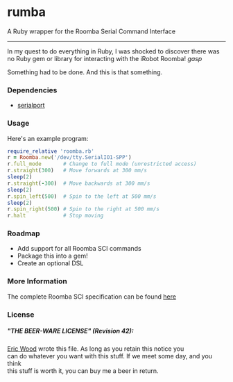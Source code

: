 # rumba
A Ruby wrapper for the Roomba Serial Command Interface

- - -

In my quest to do everything in Ruby, I was shocked to discover there was no Ruby gem or library for interacting with the iRobot Roomba! *gasp*

Something had to be done. And this is that something.

### Dependencies
* [serialport](http://ruby-serialport.rubyforge.org/)

### Usage

Here's an example program:

```ruby
require_relative 'roomba.rb'
r = Roomba.new('/dev/tty.SerialIO1-SPP')
r.full_mode       # Change to full mode (unrestricted access)
r.straight(300)   # Move forwards at 300 mm/s
sleep(2)
r.straight(-300)  # Move backwards at 300 mm/s
sleep(2)
r.spin_left(500)  # Spin to the left at 500 mm/s
sleep(2)
r.spin_right(500) # Spin to the right at 500 mm/s
r.halt            # Stop moving
```

### Roadmap
* Add support for all Roomba SCI commands
* Package this into a gem!
* Create an optional DSL

### More Information

The complete Roomba SCI specification can be found [here](http://www.irobot.com/images/consumer/hacker/roomba_sci_spec_manual.pdf)

### License
##### "THE BEER-WARE LICENSE" (Revision 42):
[Eric Wood](http://ericwood.org) wrote this file. As long as you retain this notice you<br/>
can do whatever you want with this stuff. If we meet some day, and you think<br>
this stuff is worth it, you can buy me a beer in return.
